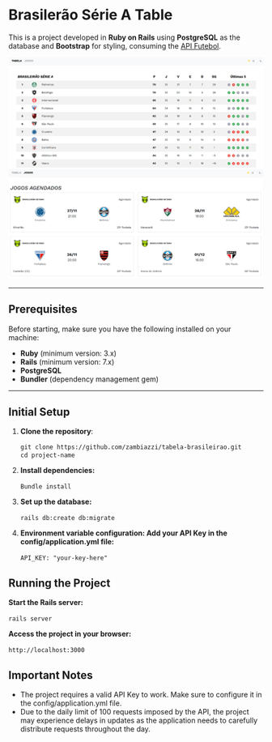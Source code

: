 # **Brasilerão Série A Table**

This is a project developed in **Ruby on Rails** using **PostgreSQL** as the database and **Bootstrap** for styling, consuming the [API Futebol](https://dashboard.api-futebol.com.br/).

![project picture](../app/assets/images/table_image.png)
![project picture](../app/assets/images/matches_image.png)

---

## **Prerequisites**

Before starting, make sure you have the following installed on your machine:

- **Ruby** (minimum version: 3.x)
- **Rails** (minimum version: 7.x)
- **PostgreSQL**
- **Bundler** (dependency management gem)

---

## **Initial Setup**

1. **Clone the repository**:
   ```
   git clone https://github.com/zambiazzi/tabela-brasileirao.git
   cd project-name
    ```
   
2. **Install dependencies:**  

   `Bundle install`

3. **Set up the database:**

    `rails db:create db:migrate`
    
4. **Environment variable configuration: Add your API Key in the config/application.yml file:**
    
    `API_KEY: "your-key-here"`

## **Running the Project**

**Start the Rails server:**

`rails server`

**Access the project in your browser:**

`http://localhost:3000`

## **Important Notes**
- The project requires a valid API Key to work. Make sure to configure it in the config/application.yml file.
- Due to the daily limit of 100 requests imposed by the API, the project may experience delays in updates as the application needs to carefully distribute requests throughout the day.
